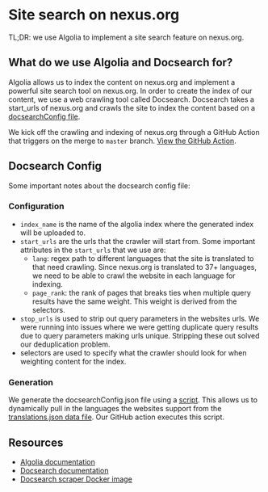 # Site search on nexus.org

TL;DR: we use Algolia to implement a site search feature on nexus.org.

## What do we use Algolia and Docsearch for?

Algolia allows us to index the content on nexus.org and implement a powerful site search tool on nexus.org. In order to create the index of our content, we use a web crawling tool called Docsearch. Docsearch takes a start_urls of nexus.org and crawls the site to index the content based on a [docsearchConfig file](https://github.com/nexus/nexus-org-website/blob/dev/.github/workflows/docsearchConfig.json).

We kick off the crawling and indexing of nexus.org through a GitHub Action that triggers on the merge to `master` branch. [View the GitHub Action](https://github.com/nexus/nexus-org-website/blob/dev/.github/workflows/docsearch-crawl.yml).

## Docsearch Config

Some important notes about the docsearch config file:

### Configuration

- `index_name` is the name of the algolia index where the generated index will be uploaded to.
- `start_urls` are the urls that the crawler will start from. Some important attributes in the `start_urls` that we use are:
  - `lang`: regex path to different languages that the site is translated to that need crawling. Since nexus.org is translated to 37+ languages, we need to be able to crawl the website in each language for indexing.
  - `page_rank`: the rank of pages that breaks ties when multiple query results have the same weight. This weight is derived from the selectors.
- `stop_urls` is used to strip out query parameters in the websites urls. We were running into issues where we were getting duplicate query results due to query parameters making urls unique. Stripping these out solved our deduplication problem.
- selectors are used to specify what the crawler should look for when weighting content for the index.

### Generation

We generate the docsearchConfig.json file using a [script](https://github.com/nexus/nexus-org-website/blob/dev/.github/workflows/docsearchConfigScript.js). This allows us to dynamically pull in the languages the websites support from the [translations.json data file](https://github.com/nexus/nexus-org-website/blob/dev/src/data/translations.json). Our GitHub action executes this script.

## Resources

- [Algolia documentation](https://www.algolia.com/doc/)
- [Docsearch documentation](https://docsearch.algolia.com/docs/what-is-docsearch)
- [Docsearch scraper Docker image](https://hub.docker.com/r/algolia/docsearch-scraper)
